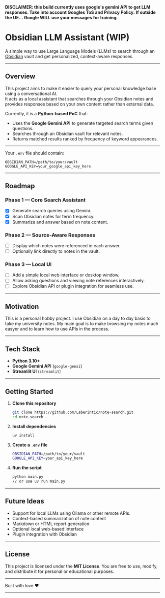 **DISCLAIMER: this build currently uses google's gemini API to get LLM responses. Take into account Googles ToS and Privacy Policy.**
**If outside the UE... Google WILL use your messages for training.**

# Obsidian LLM Assistant (WIP)

A simple way to use Large Language Models (LLMs) to search through an [Obsidian](https://obsidian.md) vault and get personalized, context-aware responses.

---

## Overview

This project aims to make it easier to query your personal knowledge base using a conversational AI.  
It acts as a local assistant that searches through your Obsidian notes and provides responses based on your own content rather than external data.

Currently, it is a **Python-based PoC** that:

- Uses the **Google Gemini API** to generate targeted search terms given questions.
- Searches through an Obsidian vault for relevant notes.
- Returns matched results ranked by frequency of keyword appearances.

---

Your `.env` file should contain:

```
OBSIDIAN_PATH=/path/to/your/vault
GOOGLE_API_KEY=your_google_api_key_here
```

---

## Roadmap

### Phase 1 — Core Search Assistant

* [x] Generate search queries using Gemini.
* [x] Scan Obsidian notes for term frequency.
* [x] Summarize and answer based on note content.

### Phase 2 — Source-Aware Responses

* [ ] Display which notes were referenced in each answer.
* [ ] Optionally link directly to notes in the vault.

### Phase 3 — Local UI

* [ ] Add a simple local web interface or desktop window.
* [ ] Allow asking questions and viewing note references interactively.
* [ ] Explore Obsidian API or plugin integration for seamless use.

---

## Motivation

This is a personal hobby project.
I use Obsidian on a day to day basis to take my university notes. My main goal is to make 
browsing my notes much easyer and to learn how to use APIs in the process.

---

## Tech Stack

* **Python 3.10+**
* **Google Gemini API** (`google-genai`)
* **Streamlit UI** (`streamlit`)

---

## Getting Started

1. **Clone this repository**

   ```bash
   git clone https://github.com/Laberintic/note-search.git
   cd note-search
   ```

2. **Install dependencies**

   ```bash
   uv install
   ```

3. **Create a `.env` file**

   ```bash
   OBSIDIAN_PATH=/path/to/your/vault
   GOOGLE_API_KEY=your_api_key_here
   ```

4. **Run the script**

   ```bash
   python main.py
   // or use uv run main.py
   ```

---

## Future Ideas

* Support for local LLMs using Ollama or other remote APIs.
* Context-based summarization of note content
* Markdown or HTML report generation
* Optional local web-based interface
* Plugin integration with Obsidian

---

## License

This project is licensed under the **MIT License**.
You are free to use, modify, and distribute it for personal or educational purposes.

---

Built with love ❤

---





